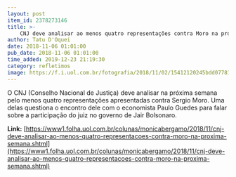 ```yaml
---
layout: post
item_id: 2378273146
title: >-
    CNJ deve analisar ao menos quatro representações contra Moro na próxima semana
author: Tatu D'Oquei
date: 2018-11-06 01:01:00
pub_date: 2018-11-06 01:01:00
time_added: 2019-12-23 21:19:30
category: refletimos
image: https://f.i.uol.com.br/fotografia/2018/11/02/15412120245bdd07781f68e_1541212024_3x2_rt.jpg
---
```


O CNJ (Conselho Nacional de Justiça) deve analisar na próxima semana pelo menos quatro representações apresentadas contra Sergio Moro. Uma delas questiona o encontro dele com o economista Paulo Guedes para falar sobre a participação do juiz no governo de Jair Bolsonaro.

**Link:** [https://www1.folha.uol.com.br/colunas/monicabergamo/2018/11/cnj-deve-analisar-ao-menos-quatro-representacoes-contra-moro-na-proxima-semana.shtml](https://www1.folha.uol.com.br/colunas/monicabergamo/2018/11/cnj-deve-analisar-ao-menos-quatro-representacoes-contra-moro-na-proxima-semana.shtml)

